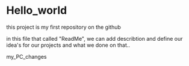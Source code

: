 # Hello_world
this project is my first repository on the github

in this file that called "ReadMe", we can add describtion and define our idea's for our projects and what we done on that.. 


my_PC_changes